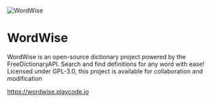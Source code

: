 ![WordWise](https://fontmeme.com/permalink/250321/d399aff590db2f941ede1356c39029b3.png)
# WordWise
WordWise is an open-source dictionary project powered by the FreeDictionaryAPI. Search and find definitions for any word with ease! Licensed under GPL-3.0, this project is available for collaboration and modification

https://wordwise.playcode.io
